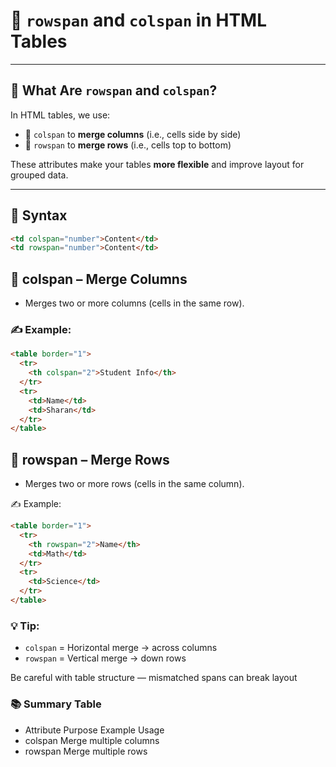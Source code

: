 
# 🔗 `rowspan` and `colspan` in HTML Tables

---

## 📌 What Are `rowspan` and `colspan`?

In HTML tables, we use:

- 🔹 `colspan` to **merge columns** (i.e., cells side by side)
- 🔹 `rowspan` to **merge rows** (i.e., cells top to bottom)

These attributes make your tables **more flexible** and improve layout for grouped data.

---

## 🧱 Syntax

```html
<td colspan="number">Content</td>
<td rowspan="number">Content</td>
```

## 🔄 colspan – Merge Columns
- Merges two or more columns (cells in the same row).

### ✍ Example:
```html
<table border="1">
  <tr>
    <th colspan="2">Student Info</th>
  </tr>
  <tr>
    <td>Name</td>
    <td>Sharan</td>
  </tr>
</table>
```

## 🔄 rowspan – Merge Rows
- Merges two or more rows (cells in the same column).

✍ Example:
```html
<table border="1">
  <tr>
    <th rowspan="2">Name</th>
    <td>Math</td>
  </tr>
  <tr>
    <td>Science</td>
  </tr>
</table>
```

### 💡 Tip:
- `colspan` = Horizontal merge → across columns
- `rowspan` = Vertical merge → down rows

Be careful with table structure — mismatched spans can break layout

### 📚 Summary Table
- Attribute	Purpose	Example Usage
- colspan	Merge multiple columns	<td colspan="2">
- rowspan	Merge multiple rows	<td rowspan="3">